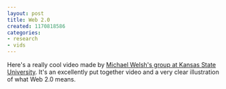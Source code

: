 ```yaml
---
layout: post
title: Web 2.0
created: 1170818586
categories:
- research
- vids
---
```

Here's a really cool video made by <a href="http://mediatedcultures.net/ksudigg/?page_id=2">Michael Welsh's group at Kansas State University</a>. It's an excellently put together video and a very clear illustration of what Web 2.0 means.
<object type="application/x-shockwave-flash" data="http://www.youtube.com/v/6gmP4nk0EOE" width="425" height="350"><param name="movie" value="http://www.youtube.com/v/6gmP4nk0EOE" /><param name="wmode" value="transparent" /></object>
